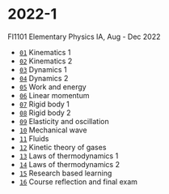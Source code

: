 # 2022-1
FI1101 Elementary Physics IA, Aug - Dec 2022

+ [`01`](https://github.com/dudung/fi1101-04-2022-1/blob/main/note/01) Kinematics 1
+ [`02`](https://github.com/dudung/fi1101-04-2022-1/blob/main/note/02) Kinematics 2
+ [`03`](https://github.com/dudung/fi1101-04-2022-1/blob/main/note/03) Dynamics 1
+ [`04`](https://github.com/dudung/fi1101-04-2022-1/blob/main/note/04) Dynamics 2
+ [`05`](https://github.com/dudung/fi1101-04-2022-1/blob/main/note/05) Work and energy
+ [`06`](https://github.com/dudung/fi1101-04-2022-1/blob/main/note/06) Linear momentum
+ [`07`](https://github.com/dudung/fi1101-04-2022-1/blob/main/note/07) Rigid body 1
+ [`08`](https://github.com/dudung/fi1101-04-2022-1/blob/main/note/08) Rigid body 2
+ [`09`](https://github.com/dudung/fi1101-04-2022-1/blob/main/note/09) Elasticity and oscillation
+ [`10`](https://github.com/dudung/fi1101-04-2022-1/blob/main/note/10) Mechanical wave
+ [`11`](https://github.com/dudung/fi1101-04-2022-1/blob/main/note/11) Fluids
+ [`12`](https://github.com/dudung/fi1101-04-2022-1/blob/main/note/12) Kinetic theory of gases
+ [`13`](https://github.com/dudung/fi1101-04-2022-1/blob/main/note/13) Laws of thermodynamics 1
+ [`14`](https://github.com/dudung/fi1101-04-2022-1/blob/main/note/14) Laws of thermodynamics 2
+ [`15`](https://github.com/dudung/fi1101-04-2022-1/blob/main/note/15) Research based learning
+ [`16`](https://github.com/dudung/fi1101-04-2022-1/blob/main/note/16) Course reflection and final exam
